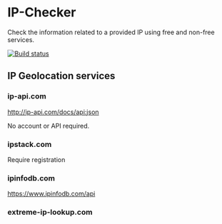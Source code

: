 # IP-Checker

Check the information related to a provided IP using free and non-free services.


[![Build status](https://dev.azure.com/alex75/IP%20Checker/_apis/build/status/IP%20Checker%20-%20Build)](https://dev.azure.com/alex75/IP%20Checker/_build/latest?definitionId=5)

## IP Geolocation services

### ip-api.com

http://ip-api.com/docs/api:json  

No account or API required.  


### ipstack.com

Require registration


### ipinfodb.com

https://www.ipinfodb.com/api  


### extreme-ip-lookup.com

